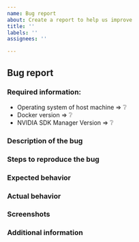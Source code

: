 ```yaml
---
name: Bug report
about: Create a report to help us improve
title: ''
labels: ''
assignees: ''

---
```


## Bug report

### Required information:
- Operating system of host machine => :grey_question:
- Docker version => :grey_question:
- NVIDIA SDK Manager Version => :grey_question:


### Description of the bug
<!-- Provide a clear and concise description of what the bug is. -->

### Steps to reproduce the bug
<!-- Detailed instructions on how to reliably reproduce the bug. -->

### Expected behavior
<!-- A clear and detailed description of what you expected to happen. -->


### Actual behavior
<!-- A clear and detailed description of what actually happens. -->


### Screenshots
<!-- If applicable, add screenshots to help explain your problem. -->


### Additional information
<!-- Add any other context about the problem here. -->
